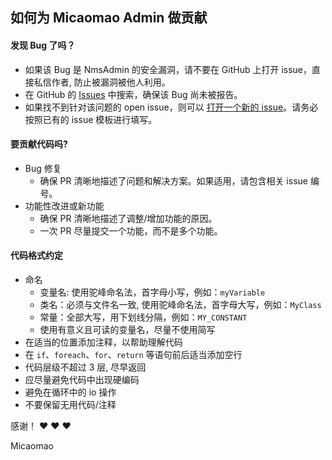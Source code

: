 ## 如何为 Micaomao Admin 做贡献

#### 发现 Bug 了吗？

- 如果该 Bug 是 NmsAdmin 的安全漏洞，请不要在 GitHub 上打开 issue，直接私信作者, 防止被漏洞被他人利用。
- 在 GitHub 的 [Issues](https://github.com/micaomao/nms-admin/issues) 中搜索，确保该 Bug 尚未被报告。
- 如果找不到针对该问题的 open issue，则可以 [打开一个新的 issue](https://github.com/micaomao/nms-admin/issues/new/choose)。请务必按照已有的 issue 模板进行填写。

#### 要贡献代码吗?

- Bug 修复
    - 确保 PR 清晰地描述了问题和解决方案。如果适用，请包含相关 issue 编号。
- 功能性改进或新功能
    - 确保 PR 清晰地描述了调整/增加功能的原因。
    - 一次 PR 尽量提交一个功能，而不是多个功能。

#### 代码格式约定

- 命名
  - 变量名: 使用驼峰命名法，首字母小写，例如：`myVariable`
  - 类名：必须与文件名一致, 使用驼峰命名法，首字母大写，例如：`MyClass`
  - 常量：全部大写，用下划线分隔，例如：`MY_CONSTANT`
  - 使用有意义且可读的变量名，尽量不使用简写
- 在适当的位置添加注释，以帮助理解代码
- 在 `if`、`foreach`、`for`、`return` 等语句前后适当添加空行
- 代码层级不超过 3 层, 尽早返回
- 应尽量避免代码中出现硬编码
- 避免在循环中的 io 操作
- 不要保留无用代码/注释


感谢！ :heart: :heart: :heart:


Micaomao
